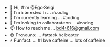 - 👋 Hi, #I’m @Ego-Seigi
- 👀 I’m interested in ... #coding
- 🌱 I’m currently learning ... #coding
- 💞️ I’m looking to collaborate on ... #coding
- 📫 How to reach me ... bd44616@gmail.com
- 😄 Pronouns: ... #attack helicopter
- ⚡ Fun fact: ... #I love caffeine ... lots of caffeine

<!---
Ego-Seigi/Ego-Seigi is a ✨ special ✨ repository because its `README.md` (this file) appears on your GitHub profile.
You can click the Preview link to take a look at your changes.
--->
